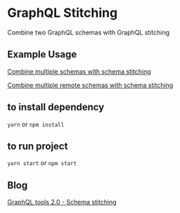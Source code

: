 # GraphQL Stitching #
Combine two GraphQL schemas with GraphQL stitching

## Example Usage ##
[Combine multiple schemas with schema stitching](https://github.com/aofleejay/graphql-schema-stitching/tree/combine-schemas-with-schema-stitching)

[Combine multiple remote schemas with schema stitching](https://github.com/aofleejay/graphql-schema-stitching/tree/combine-remote-schemas-with-schema-stitching)

## to install dependency ##
`yarn` or  `npm install`

## to run project ##
`yarn start` or `npm start`

## Blog ##
[GraphQL tools 2.0 - Schema stitching](https://engineering.thinknet.co.th/%E0%B8%A5%E0%B8%AD%E0%B8%87%E0%B9%80%E0%B8%A5%E0%B9%88%E0%B8%99-schema-stitching-%E0%B9%83%E0%B8%99-graphql-tools-2-0-46b702d0784d)
